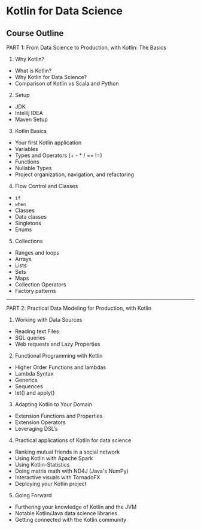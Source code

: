 # Kotlin for Data Science
## Course Outline

PART 1: From Data Science to Production, with Kotlin: The Basics

1) Why Kotlin?
* What is Kotlin?
* Why Kotlin for Data Science?
* Comparison of Kotlin vs Scala and Python

2) Setup
* JDK
* Intellij IDEA
* Maven Setup

3) Kotlin Basics
* Your first Kotlin application
* Variables
* Types and Operators (+ - * / == !=)
* Functions
* Nullable Types
* Project organization, navigation, and refactoring

4) Flow Control and Classes
* `if`
* `when`
* Classes
* Data classes
* Singletons
* Enums

5) Collections
* Ranges and loops
* Arrays
* Lists
* Sets
* Maps
* Collection Operators
* Factory patterns

-------------------------------------------------

PART 2: Practical Data Modeling for Production, with Kotlin

1) Working with Data Sources
* Reading text Files
* SQL queries
* Web requests and Lazy Properties

2) Functional Programming with Kotlin
* Higher Order Functions and lambdas
* Lambda Syntax
* Generics
* Sequences
* let() and apply()

3) Adapting Kotlin to Your Domain
* Extension Functions and Properties
* Extension Operators
* Leveraging DSL’s

4) Practical applications of Kotlin for data science
* Ranking mutual friends in a social network
* Using Kotlin with Apache Spark
* Using Kotlin-Statistics
* Doing matrix math with ND4J (Java's NumPy)
* Interactive visuals with TornadoFX
* Deploying your Kotlin project

5) Going Forward
* Furthering your knowledge of Kotlin and the JVM
* Notable Kotlin/Java data science libraries
* Getting connected with the Kotlin community
